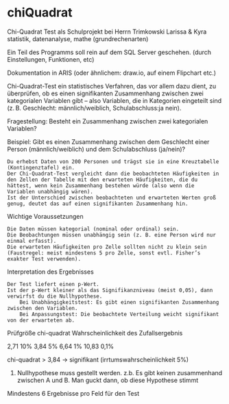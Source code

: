 # chiQuadrat
Chi-Quadrat Test als Schulprojekt bei Herrn Trimkowski
Larissa & Kyra
statistik, datenanalyse, mathe (grundrechenarten)

Ein Teil des Programms soll rein auf dem SQL Server geschehen. (durch Einstellungen, Funktionen, etc)

Dokumentation in ARIS (oder ähnlichem: draw.io, auf einem Flipchart etc.)

Chi-Quadrat-Test
ein statistisches Verfahren, das vor allem dazu dient, zu überprüfen, ob es einen signifikanten Zusammenhang zwischen zwei 
kategorialen Variablen gibt – also Variablen, die in Kategorien eingeteilt sind (z. B. Geschlecht: männlich/weiblich, Schulabschluss:ja nein).

Fragestellung: Besteht ein Zusammenhang zwischen zwei kategorialen Variablen? 

Beispiel:
Gibt es einen Zusammenhang zwischen dem Geschlecht einer Person (männlich/weiblich) und dem Schulabschluss (ja/nein)? 

    Du erhebst Daten von 200 Personen und trägst sie in eine Kreuztabelle (Kontingenztafel) ein.
    Der Chi-Quadrat-Test vergleicht dann die beobachteten Häufigkeiten in den Zellen der Tabelle mit den erwarteten Häufigkeiten, die du hättest, wenn kein Zusammenhang bestehen würde (also wenn die Variablen unabhängig wären).
    Ist der Unterschied zwischen beobachteten und erwarteten Werten groß genug, deutet das auf einen signifikanten Zusammenhang hin.


Wichtige Voraussetzungen 

    Die Daten müssen kategorial (nominal oder ordinal) sein.
    Die Beobachtungen müssen unabhängig sein (z. B. eine Person wird nur einmal erfasst).
    Die erwarteten Häufigkeiten pro Zelle sollten nicht zu klein sein (Faustregel: meist mindestens 5 pro Zelle, sonst evtl. Fisher’s exakter Test verwenden).

Interpretation des Ergebnisses 

    Der Test liefert einen p-Wert.
    Ist der p-Wert kleiner als das Signifikanzniveau (meist 0,05), dann verwirfst du die Nullhypothese.
        Bei Unabhängigkeitstest: Es gibt einen signifikanten Zusammenhang zwischen den Variablen.
        Bei Anpassungstest: Die beobachtete Verteilung weicht signifikant von der erwarteten ab.

 Prüfgröße chi-quadrat				Wahrscheinlichkeit des Zufallsergebnis
 
 2,71								10%
 3,84								5%
 6,64								1%
 10,83								0,1%

 chi-quadrat > 3,84 -> signifikant (irrtumswahrscheinlichkeit 5%)

1. Nullhypothese muss gestellt werden.
z.b. Es gibt keinen zusammenhand zwischen A und B. 
Man guckt dann, ob diese Hypothese stimmt

Mindestens 6 Ergebnisse pro Feld für den Test